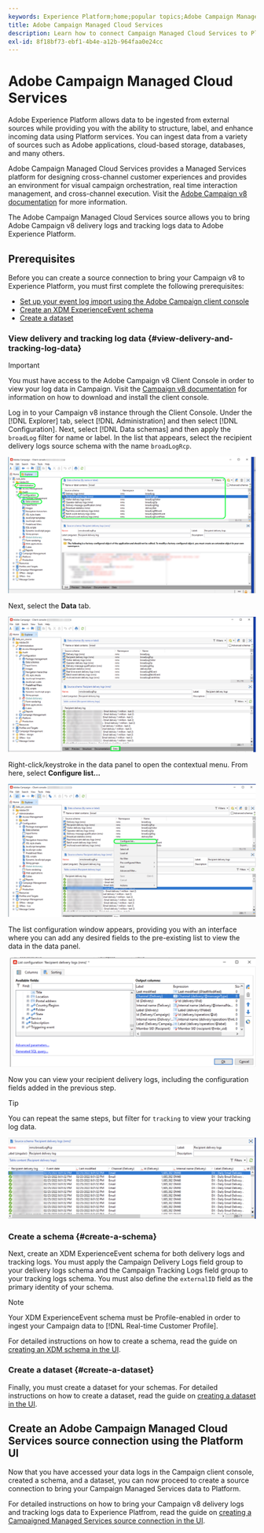```yaml
---
keywords: Experience Platform;home;popular topics;Adobe Campaign Managed Cloud Services;campaign;campaign managed services
title: Adobe Campaign Managed Cloud Services
description: Learn how to connect Campaign Managed Cloud Services to Platform using the user interface
exl-id: 8f18bf73-ebf1-4b4e-a12b-964faa0e24cc
---
```

# Adobe Campaign Managed Cloud Services

Adobe Experience Platform allows data to be ingested from external sources while providing you with the ability to structure, label, and enhance incoming data using Platform services. You can ingest data from a variety of sources such as Adobe applications, cloud-based storage, databases, and many others.

Adobe Campaign Managed Cloud Services provides a Managed Services platform for designing cross-channel customer experiences and provides an environment for visual campaign orchestration, real time interaction management, and cross-channel execution. Visit the [Adobe Campaign v8 documentation](https://experienceleague.adobe.com/docs/campaign/campaign-v8/campaign-home.html?lang=en) for more information.

The Adobe Campaign Managed Cloud Services source allows you to bring Adobe Campaign v8 delivery logs and tracking logs data to Adobe Experience Platform.

## Prerequisites 

Before you can create a source connection to bring your Campaign v8 to Experience Platform, you must first complete the following prerequisites:

* [Set up your event log import using the Adobe Campaign client console](#view-delivery-and-tracking-log-data)
* [Create an XDM ExperienceEvent schema](#create-a-schema)
* [Create a dataset](#create-a-dataset)

### View delivery and tracking log data {#view-delivery-and-tracking-log-data}

>[!IMPORTANT]
>
>You must have access to the Adobe Campaign v8 Client Console in order to view your log data in Campaign. Visit the [Campaign v8 documentation](https://experienceleague.adobe.com/docs/campaign/campaign-v8/deploy/connect.html?lang=en) for information on how to download and install the client console.

Log in to your Campaign v8 instance through the Client Console. Under the [!DNL Explorer] tab, select [!DNL Administration] and then select [!DNL Configuration]. Next, select [!DNL Data schemas] and then apply the `broadLog` filter for name or label. In the list that appears, select the recipient delivery logs source schema with the name `broadLogRcp`.

![The Adobe Campaign v8 client console with Explorer tab selected, the Administration, Configuration, and Data schemas nodes expanded and filtering set to "broad".](./images/campaign/explorer.png)

Next, select the **Data** tab.

![The Adobe Campaign v8 client console with the data tab selected.](./images/campaign/data.png)

Right-click/keystroke in the data panel to open the contextual menu. From here, select **Configure list...**

![The Adobe Campaign v8 client console with the contextual menu open and the Configure list option selected.](./images/campaign/configure.png)

The list configuration window appears, providing you with an interface where you can add any desired fields to the pre-existing list to view the data in the data panel. 

![A list of configurations for recipient delivery logs that can be added for viewing.](./images/campaign/list-configuration.png)

Now you can view your recipient delivery logs, including the configuration fields added in the previous step.

>[!TIP]
>
>You can repeat the same steps, but filter for `tracking` to view your tracking log data.

![The recipient delivery logs displayed with information on its last modified name, delivery channel, internal delivery name, and label.](./images/campaign/recipient-delivery-logs.png)

### Create a schema {#create-a-schema}

Next, create an XDM ExperienceEvent schema for both delivery logs and tracking logs. You must apply the Campaign Delivery Logs field group to your delivery logs schema and the Campaign Tracking Logs field group to your tracking logs schema. You must also define the `externalID` field as the primary identity of your schema.

>[!NOTE]
>
>Your XDM ExperienceEvent schema must be Profile-enabled in order to ingest your Campaign data to [!DNL Real-time Customer Profile].

For detailed instructions on how to create a schema, read the guide on [creating an XDM schema in the UI](../../../xdm/tutorials/create-schema-ui.md).

### Create a dataset {#create-a-dataset}

Finally, you must create a dataset for your schemas. For detailed instructions on how to create a dataset, read the guide on [creating a dataset in the UI](../../../catalog/datasets/user-guide.md).

## Create an Adobe Campaign Managed Cloud Services source connection using the Platform UI

Now that you have accessed your data logs in the Campaign client console, created a schema, and a dataset, you can now proceed to create a source connection to bring your Campaign Managed Services data to Platform.

For detailed instructions on how to bring your Campaign v8 delivery logs and tracking logs data to Experience Platfrom, read the guide on [creating a Campaigned Managed Services source connection in the UI](../../tutorials/ui/create/adobe-applications/campaign.md).
